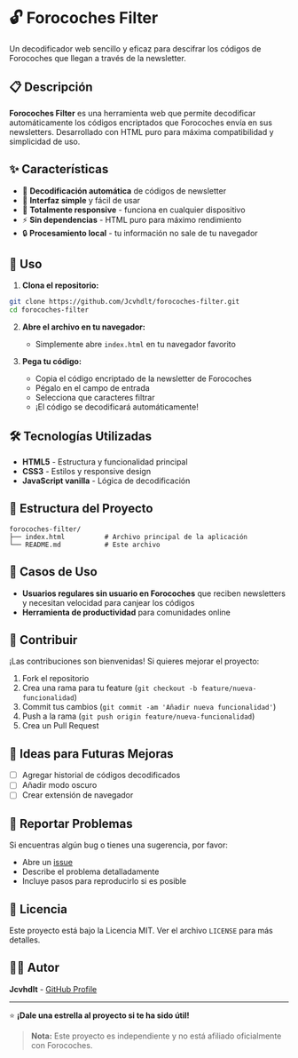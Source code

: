 # 🔓 Forocoches Filter

Un decodificador web sencillo y eficaz para descifrar los códigos de Forocoches que llegan a través de la newsletter.

## 📋 Descripción

**Forocoches Filter** es una herramienta web que permite decodificar automáticamente los códigos encriptados que Forocoches envía en sus newsletters. Desarrollado con HTML puro para máxima compatibilidad y simplicidad de uso.

## ✨ Características

- 🎯 **Decodificación automática** de códigos de newsletter
- 🚀 **Interfaz simple** y fácil de usar
- 📱 **Totalmente responsive** - funciona en cualquier dispositivo
- ⚡ **Sin dependencias** - HTML puro para máximo rendimiento
- 🔒 **Procesamiento local** - tu información no sale de tu navegador

## 🚀 Uso

1. **Clona el repositorio:**

```bash
git clone https://github.com/Jcvhdlt/forocoches-filter.git
cd forocoches-filter
```

2. **Abre el archivo en tu navegador:**

   - Simplemente abre `index.html` en tu navegador favorito

3. **Pega tu código:**
   - Copia el código encriptado de la newsletter de Forocoches
   - Pégalo en el campo de entrada
   - Selecciona que caracteres filtrar
   - ¡El código se decodificará automáticamente!

## 🛠️ Tecnologías Utilizadas

- **HTML5** - Estructura y funcionalidad principal
- **CSS3** - Estilos y responsive design
- **JavaScript vanilla** - Lógica de decodificación

## 📁 Estructura del Proyecto

```
forocoches-filter/
├── index.html          # Archivo principal de la aplicación
└── README.md           # Este archivo
```

## 🎯 Casos de Uso

- **Usuarios regulares sin usuario en Forocoches** que reciben newsletters y necesitan velocidad para canjear los códigos
- **Herramienta de productividad** para comunidades online

## 🤝 Contribuir

¡Las contribuciones son bienvenidas! Si quieres mejorar el proyecto:

1. Fork el repositorio
2. Crea una rama para tu feature (`git checkout -b feature/nueva-funcionalidad`)
3. Commit tus cambios (`git commit -am 'Añadir nueva funcionalidad'`)
4. Push a la rama (`git push origin feature/nueva-funcionalidad`)
5. Crea un Pull Request

## 📝 Ideas para Futuras Mejoras

- [ ] Agregar historial de códigos decodificados
- [ ] Añadir modo oscuro
- [ ] Crear extensión de navegador

## 🐛 Reportar Problemas

Si encuentras algún bug o tienes una sugerencia, por favor:

- Abre un [issue](https://github.com/Jcvhdlt/forocoches-filter/issues)
- Describe el problema detalladamente
- Incluye pasos para reproducirlo si es posible

## 📄 Licencia

Este proyecto está bajo la Licencia MIT. Ver el archivo `LICENSE` para más detalles.

## 👨‍💻 Autor

**Jcvhdlt** - [GitHub Profile](https://github.com/Jcvhdlt)

---

⭐ **¡Dale una estrella al proyecto si te ha sido útil!**

> **Nota:** Este proyecto es independiente y no está afiliado oficialmente con Forocoches.
